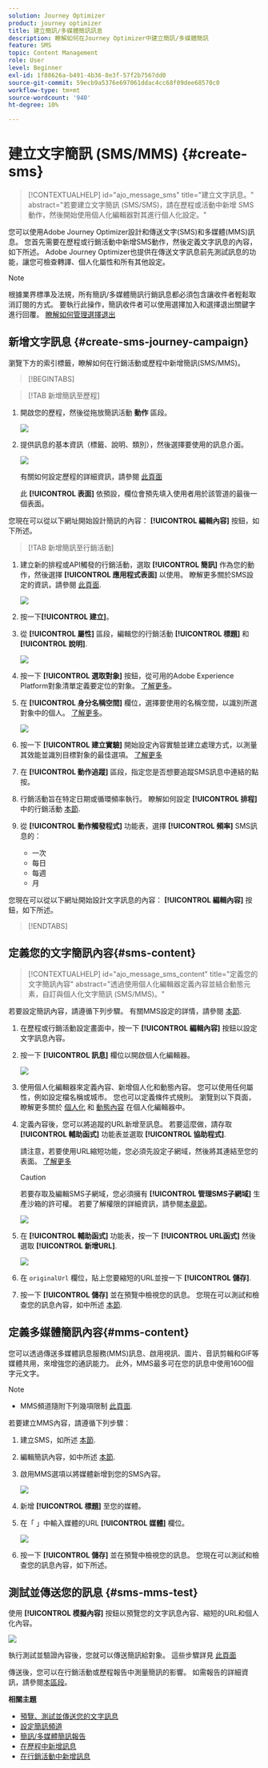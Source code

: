 ```yaml
---
solution: Journey Optimizer
product: journey optimizer
title: 建立簡訊/多媒體簡訊訊息
description: 瞭解如何在Journey Optimizer中建立簡訊/多媒體簡訊
feature: SMS
topic: Content Management
role: User
level: Beginner
exl-id: 1f88626a-b491-4b36-8e3f-57f2b7567dd0
source-git-commit: 59ecb9a5376e697061ddac4cc68f09dee68570c0
workflow-type: tm+mt
source-wordcount: '940'
ht-degree: 10%

---
```


# 建立文字簡訊 (SMS/MMS) {#create-sms}

>[!CONTEXTUALHELP]
>id="ajo_message_sms"
>title="建立文字訊息。"
>abstract="若要建立文字簡訊 (SMS/SMS)，請在歷程或活動中新增 SMS 動作，然後開始使用個人化編輯器對其進行個人化設定。"

您可以使用Adobe Journey Optimizer設計和傳送文字(SMS)和多媒體(MMS)訊息。 您首先需要在歷程或行銷活動中新增SMS動作，然後定義文字訊息的內容，如下所述。 Adobe Journey Optimizer也提供在傳送文字訊息前先測試訊息的功能，讓您可檢查轉譯、個人化屬性和所有其他設定。

>[!NOTE]
>
>根據業界標準及法規，所有簡訊/多媒體簡訊行銷訊息都必須包含讓收件者輕鬆取消訂閱的方式。 要執行此操作，簡訊收件者可以使用選擇加入和選擇退出關鍵字進行回覆。 [瞭解如何管理選擇退出](../privacy/opt-out.md#sms-opt-out-management-sms-opt-out-management)


## 新增文字訊息 {#create-sms-journey-campaign}

瀏覽下方的索引標籤，瞭解如何在行銷活動或歷程中新增簡訊(SMS/MMS)。

>[!BEGINTABS]

>[!TAB 新增簡訊至歷程]

1. 開啟您的歷程，然後從拖放簡訊活動 **動作** 區段。

   ![](assets/sms_create_1.png)

1. 提供訊息的基本資訊（標籤、說明、類別），然後選擇要使用的訊息介面。

   ![](assets/sms_create_2.png)

   有關如何設定歷程的詳細資訊，請參閱 [此頁面](../building-journeys/journey-gs.md)

   此 **[!UICONTROL 表面]** 依預設，欄位會預先填入使用者用於該管道的最後一個表面。

您現在可以從以下網址開始設計簡訊的內容： **[!UICONTROL 編輯內容]** 按鈕，如下所述。

>[!TAB 新增簡訊至行銷活動]

1. 建立新的排程或API觸發的行銷活動，選取 **[!UICONTROL 簡訊]** 作為您的動作，然後選擇 **[!UICONTROL 應用程式表面]** 以使用。 瞭解更多關於SMS設定的資訊，請參閱 [此頁面](sms-configuration.md).

   ![](assets/sms_create_3.png)

1. 按一下&#x200B;**[!UICONTROL 建立]**。

1. 從 **[!UICONTROL 屬性]** 區段，編輯您的行銷活動 **[!UICONTROL 標題]** 和 **[!UICONTROL 說明]**.

   ![](assets/sms_create_4.png)

1. 按一下 **[!UICONTROL 選取對象]** 按鈕，從可用的Adobe Experience Platform對象清單定義要定位的對象。 [了解更多](../audience/about-audiences.md)。

1. 在 **[!UICONTROL 身分名稱空間]** 欄位，選擇要使用的名稱空間，以識別所選對象中的個人。 [了解更多](../event/about-creating.md#select-the-namespace)。

   ![](assets/sms_create_5.png)

1. 按一下 **[!UICONTROL 建立實驗]** 開始設定內容實驗並建立處理方式，以測量其效能並識別目標對象的最佳選項。 [了解更多](../content-management/content-experiment.md)

1. 在 **[!UICONTROL 動作追蹤]** 區段，指定您是否想要追蹤SMS訊息中連結的點按。

1. 行銷活動旨在特定日期或循環頻率執行。 瞭解如何設定 **[!UICONTROL 排程]** 中的行銷活動 [本節](../campaigns/create-campaign.md#schedule).

1. 從 **[!UICONTROL 動作觸發程式]** 功能表，選擇 **[!UICONTROL 頻率]** SMS訊息的：

   * 一次
   * 每日
   * 每週
   * 月

您現在可以從以下網址開始設計文字訊息的內容： **[!UICONTROL 編輯內容]** 按鈕，如下所述。

>[!ENDTABS]

## 定義您的文字簡訊內容{#sms-content}

>[!CONTEXTUALHELP]
>id="ajo_message_sms_content"
>title="定義您的文字簡訊內容"
>abstract="透過使用個人化編輯器定義內容並結合動態元素，自訂與個人化文字簡訊 (SMS/MMS)。"

若要設定簡訊內容，請遵循下列步驟。 有關MMS設定的詳情，請參閱 [本節](#mms-content).

1. 在歷程或行銷活動設定畫面中，按一下 **[!UICONTROL 編輯內容]** 按鈕以設定文字訊息內容。

1. 按一下 **[!UICONTROL 訊息]** 欄位以開啟個人化編輯器。

   ![](assets/sms-content.png)

1. 使用個人化編輯器來定義內容、新增個人化和動態內容。 您可以使用任何屬性，例如設定檔名稱或城市。 您也可以定義條件式規則。 瀏覽到以下頁面，瞭解更多關於 [個人化](../personalization/personalize.md) 和 [動態內容](../personalization/get-started-dynamic-content.md) 在個人化編輯器中。

1. 定義內容後，您可以將追蹤的URL新增至訊息。 若要這麼做，請存取 **[!UICONTROL 輔助函式]** 功能表並選取 **[!UICONTROL 協助程式]**.

   請注意，若要使用URL縮短功能，您必須先設定子網域，然後將其連結至您的表面。 [了解更多](sms-subdomains.md)

   >[!CAUTION]
   >
   > 若要存取及編輯SMS子網域，您必須擁有 **[!UICONTROL 管理SMS子網域]** 生產沙箱的許可權。 若要了解權限的詳細資訊，請參閱[本章節](../administration/high-low-permissions.md)。

   ![](assets/sms_tracking_1.png)

1. 在 **[!UICONTROL 輔助函式]** 功能表，按一下 **[!UICONTROL URL函式]** 然後選取 **[!UICONTROL 新增URL]**.

   ![](assets/sms_tracking_2.png)

1. 在 `originalUrl` 欄位，貼上您要縮短的URL並按一下 **[!UICONTROL 儲存]**.

1. 按一下 **[!UICONTROL 儲存]** 並在預覽中檢視您的訊息。 您現在可以測試和檢查您的訊息內容，如中所述 [本節](#sms-mms-test).

## 定義多媒體簡訊內容{#mms-content}

您可以透過傳送多媒體訊息服務(MMS)訊息、啟用視訊、圖片、音訊剪輯和GIF等媒體共用，來增強您的通訊能力。 此外，MMS最多可在您的訊息中使用1600個字元文字。

>[!NOTE]
>
>* MMS頻道隨附下列幾項限制 [此頁面](../start/guardrails.md#sms-guardrails).

若要建立MMS內容，請遵循下列步驟：

1. 建立SMS，如所述 [本節](#create-sms-journey-campaign).

1. 編輯簡訊內容，如中所述 [本節](#sms-content).

1. 啟用MMS選項以將媒體新增到您的SMS內容。

   ![](assets/sms_create_6.png)

1. 新增 **[!UICONTROL 標題]** 至您的媒體。

1. 在「 」中輸入媒體的URL **[!UICONTROL 媒體]** 欄位。

   ![](assets/sms_create_7.png)

1. 按一下 **[!UICONTROL 儲存]** 並在預覽中檢視您的訊息。 您現在可以測試和檢查您的訊息內容，如下所述。

## 測試並傳送您的訊息 {#sms-mms-test}

使用 **[!UICONTROL 模擬內容]** 按鈕以預覽您的文字訊息內容、縮短的URL和個人化內容。

![](assets/sms-content-preview.png)

執行測試並驗證內容後，您就可以傳送簡訊給對象。 這些步驟詳見 [此頁面](send-sms.md)

傳送後，您可以在行銷活動或歷程報告中測量簡訊的影響。 如需報告的詳細資訊，請參閱[本區段](../reports/campaign-global-report.md#sms-tab)。

**相關主題**

* [預覽、測試並傳送您的文字訊息](send-sms.md)
* [設定簡訊頻道](sms-configuration.md)
* [簡訊/多媒體簡訊報告](../reports/journey-global-report.md#sms-global)
* [在歷程中新增訊息](../building-journeys/journeys-message.md)
* [在行銷活動中新增訊息](../campaigns/create-campaign.md)
